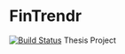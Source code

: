 # FinTrendr
[![Build Status](https://travis-ci.org/xlnc-app/FinTrendr.svg?branch=master)](https://travis-ci.org/xlnc-app/FinTrendr)
Thesis Project

